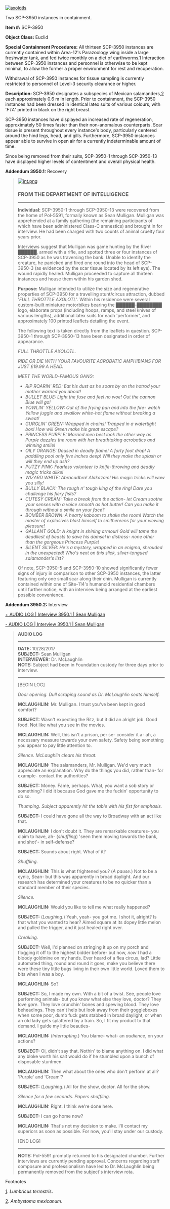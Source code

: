 [![axolotls](http://scp-wiki.wdfiles.com/local--resized-images/scp-3950/axolotls/medium.jpg)](http://scp-wiki.wdfiles.com/local--files/scp-3950/axolotls)

Two SCP-3950 instances in containment.

**Item #:** SCP-3950

**Object Class:** Euclid

**Special Containment Procedures:** All thirteen SCP-3950 instances are currently contained within Area-12's Parazoology wing inside a large freshwater tank, and fed twice monthly on a diet of earthworms.[1](javascript:;) Interaction between SCP-3950 instances and personnel is otherwise to be kept minimal, to allow the former a proper environment for rest and recuperation.

Withdrawal of SCP-3950 instances for tissue sampling is currently restricted to personnel of Level-3 security clearance or higher.

**Description:** SCP-3950 designates a subspecies of Mexican salamanders,[2](javascript:;) each approximately 0.6 m in length. Prior to containment, the SCP-3950 instances had been dressed in identical latex suits of various colours, with '_FTA_' printed in black on the right breast.

SCP-3950 instances have displayed an increased rate of regeneration, approximately 50 times faster than their non-anomalous counterparts. Scar tissue is present throughout every instance's body, particularly centered around the hind legs, head, and gills. Furthermore, SCP-3950 instances appear able to survive in open air for a currently indeterminable amount of time.

Since being removed from their suits, SCP-3950-1 through SCP-3950-13 have displayed higher levels of contentment and overall physical health.

**Addendum 3950.1:** Recovery

> [![int.png](http://scp-wiki.wdfiles.com/local--resized-images/scp-3950/int.png/thumbnail.jpg)](http://scp-wiki.wdfiles.com/local--files/scp-3950/int.png)
> 
> ### FROM THE DEPARTMENT OF INTELLIGENCE
> 
> * * *
> 
> **Individual:** SCP-3950-1 through SCP-3950-13 were recovered from the home of PoI-5591, formally known as Sean Mulligan. Mulligan was apprehended at a family gathering (the remaining participants of which have been administered Class-C amnestics) and brought in for interview. He had been charged with two counts of animal cruelty four years prior.
> 
> Interviews suggest that Mulligan was game hunting by the River ██████, armed with a rifle, and spotted three or four instances of SCP-3950 as he was traversing the bank. Unable to identify the creature, he panicked and fired one round into the head of SCP-3950-3 (as evidenced by the scar tissue located by its left eye). The wound rapidly healed. Mulligan proceeded to capture all thirteen instances and house them within his garden shed.
> 
> **Purpose:** Mulligan intended to utilize the size and regenerative properties of SCP-3950 for a travelling stunt/circus attraction, dubbed '_FULL THROTTLE AXOLOTL_'. Within his residence were several custom-built miniature motorbikes bearing the ██████-████████ logo, elaborate props (including hoops, ramps, and steel knives of various lengths), additional latex suits for each 'performer', and approximately 100 printed leaflets detailing the event.
> 
> The following text is taken directly from the leaflets in question. SCP-3950-1 through SCP-3950-13 have been designated in order of appearance.
> 
> _FULL THROTTLE AXOLOTL._
> 
> _RIDE OR DIE WITH YOUR FAVOURITE ACROBATIC AMPHIBIANS FOR JUST £19.99 A HEAD._
> 
> _MEET THE WORLD-FAMOUS GANG:_
> 
> *   _RIP ROARIN' RED: Eat his dust as he soars by on the hotrod your mother warned you about!_
> *   _BULLET BLUE: Light the fuse and feel no woe! Out the cannon Blue will go!_
> *   _YOWLIN' YELLOW: Out of the frying pan and into the fire- watch Yellow juggle and swallow white-hot flame without breaking a sweat!_
> *   _GURGLIN' GREEN: Wrapped in chains! Trapped in a watertight box! How will Green make his great escape?_
> *   _PRINCESS PURPLE: Married men best look the other way as Purple dazzles the room with her breathtaking acrobatics and winning smile!_
> *   _OILY ORANGE: Doused in deadly flame! A forty foot drop! A paddling pool only five inches deep! Will they make the splash or will they end up ash?_
> *   _PUTZY PINK: Fearless volunteer to knife-throwing and deadly magic tricks alike!_
> *   _WIZARD WHITE: Abracadbra! Alakazam! His magic tricks will wow you silly!_
> *   _BULLY BLACK: The rough n' tough king of the ring! Dare you challenge his fiery fists?_
> *   _CUTESY CREAM: Take a break from the action- let Cream soothe your senses with a voice smooth as hot butter! Can you make it through without a smile on your face?_
> *   _BOMBER BROWN: A hearty kaboom to shake the room! Watch the master of explosives blast himself to smithereens for your viewing pleasure!_
> *   _GALLANT GOLD: A knight in shining armour! Gold will tame the deadliest of beasts to save his damsel in distress- none other than the gorgeous Princess Purple!_
> *   _SILENT SILVER: He's a mystery, wrapped in an enigma, shrouded in the unexpected! Who's next on this slick, silver-tongued salamander's list?_
> 
> Of note, SCP-3950-5 and SCP-3950-10 showed significantly fewer signs of injury in comparison to other SCP-3950 instances, the latter featuring only one small scar along their chin. Mulligan is currently contained within one of Site-114's humanoid residential chambers until further notice, with an interview being arranged at the earliest possible convenience.

**Addendum 3950.2:** Interview

[+ AUDIO LOG | Interview 3950.1 | Sean Mulligan](javascript:;)

[\- AUDIO LOG | Interview 3950.1 | Sean Mulligan](javascript:;)

> **AUDIO LOG**
> 
> * * *
> 
> **DATE:** 10/28/2017  
> **SUBJECT:** Sean Mulligan  
> **INTERVIEWER:** Dr. McLaughlin  
> **NOTE:** Subject had been in Foundation custody for three days prior to interview.
> 
> * * *
> 
> \[BEGIN LOG\]
> 
> _Door opening. Dull scraping sound as Dr. McLaughlin seats himself._
> 
> **MCLAUGHLIN:** Mr. Mulligan. I trust you've been kept in good comfort?
> 
> **SUBJECT:** Wasn't expecting the Ritz, but it did an alright job. Good food. Not like what you see in the movies.
> 
> **MCLAUGHLIN:** Well, this isn't a prison, per se- consider it a- ah, a necessary measure towards your own safety. Safety being something you appear to pay little attention to.
> 
> _Silence. McLaughlin clears his throat._
> 
> **MCLAUGHLIN:** The salamanders, Mr. Mulligan. We'd very much appreciate an explanation. Why do the things you did, rather than- for example- contact the authorities?
> 
> **SUBJECT:** Money. Fame, perhaps. What, you want a sob story or something? I did it because God gave me the fuckin' opportunity to do so.
> 
> _Thumping. Subject apparently hit the table with his fist for emphasis._
> 
> **SUBJECT:** I could have gone all the way to Broadway with an act like that.
> 
> **MCLAUGHLIN:** I don't doubt it. They are remarkable creatures- you claim to have, ah- (_shuffling_) 'seen them moving towards the bank, and shot'- in self-defense?
> 
> **SUBJECT:** Sounds about right. What of it?
> 
> _Shuffling._
> 
> **MCLAUGHLIN:** This is what frightened you? (_A pause._) Not to be a cynic, Sean- but this was apparently in broad daylight. And our research has determined your creatures to be no quicker than a standard member of their species.
> 
> _Silence._
> 
> **MCLAUGHLIN:** Would you like to tell me what really happened?
> 
> **SUBJECT:** (_Laughing._) Yeah, yeah- you got me. I shot it, alright? Is that what you wanted to hear? Aimed square at its dopey little melon and pulled the trigger, and it just healed right over.
> 
> _Creaking_.
> 
> **SUBJECT:** Well, I'd planned on stringing it up on my porch and flogging it off to the highest bidder before- but now, _now_ I had a bloody goldmine on my hands. Ever heard of a flea circus, lad? Little automated thing, round and round it goes, make you believe there were these tiny little bugs living in their own little world. Loved them to bits when I was a boy.
> 
> **MCLAUGHLIN:** So?
> 
> **SUBJECT:** So, I made my own. With a bit of a twist. See, people love performing animals- but you know what else they love, doctor? They love _gore_. They love crunchin' bones and spewing blood. They love beheadings. They can't help but look away from their goggleboxes when some poor, dumb fuck gets stabbed in broad daylight, or when an old lady gets splattered by a train. So, I fit my product to that demand. I guide my little beauties-
> 
> **MCLAUGHLIN:** (_Interrupting._) You blame- what- an _audience_, on your actions?
> 
> **SUBJECT:** Oi, didn't say that. Nothin' to blame anything on. I did what any bloke worth his salt would do if he stumbled upon a bunch of disposable stuntmen.
> 
> **MCLAUGHLIN:** Then what about the ones who don't perform at all? 'Purple' and 'Cream'?
> 
> **SUBJECT:** (_Laughing._) All for the show, doctor. All for the show.
> 
> _Silence for a few seconds. Papers shuffling._
> 
> **MCLAUGHLIN:** Right. I think we're done here.
> 
> **SUBJECT:** I can go home now?
> 
> **MCLAUGHLIN:** That's not my decision to make. I'll contact my superiors as soon as possible. For now, you'll stay under our custody.
> 
> \[END LOG\]
> 
> * * *
> 
> **NOTE:** PoI-5591 promptly returned to his designated chamber. Further interviews are currently pending approval. Concerns regarding staff composure and professionalism have led to Dr. McLaughlin being permanently removed from the subject's interview rota.

Footnotes

[1](javascript:;). _Lumbricus terrestris_.

[2](javascript:;). _Ambystoma mexicanum_.